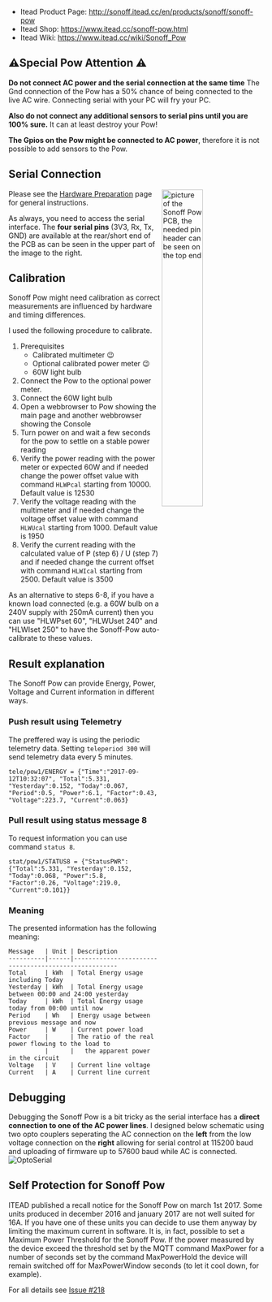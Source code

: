 
* Itead Product Page: http://sonoff.itead.cc/en/products/sonoff/sonoff-pow
* Itead Shop: https://www.itead.cc/sonoff-pow.html
* Itead Wiki: https://www.itead.cc/wiki/Sonoff_Pow

## ⚠️️Special Pow Attention   ⚠️️

**Do not connect AC power and the serial connection at the same time** 
The Gnd connection of the Pow has a 50% chance of being connected to the live AC wire. Connecting serial with your PC will fry your PC.

**Also do not connect any additional sensors to serial pins until you are 100% sure.**
It can at least destroy your Pow!

**The Gpios on the Pow might be connected to AC power**, therefore it is not possible to add sensors to the Pow. 

## Serial Connection

<img alt="picture of the Sonoff Pow PCB, the needed pin header can be seen on the top end" src="https://www.itead.cc/wiki/images/e/e3/Sonoff-Pow-00.JPG" width="40%" align="right" />

Please see the [Hardware Preparation](https://github.com/arendst/Sonoff-Tasmota/wiki/Hardware-Preparation) page for general instructions.

As always, you need to access the serial interface. The **four serial pins** (3V3, Rx, Tx, GND) are available at the rear/short end of the PCB as can be seen in the upper part of the image to the right.

## Calibration
Sonoff Pow might need calibration as correct measurements are influenced by hardware and timing differences.

I used the following procedure to calibrate.

1. Prerequisites
    - Calibrated multimeter :wink: 
    - Optional calibrated power meter :wink: 
    - 60W light bulb
2. Connect the Pow to the optional power meter.
3. Connect the 60W light bulb
4. Open a webbrowser to Pow showing the main page and another webbrowser showing the Console
5. Turn power on and wait a few seconds for the pow to settle on a stable power reading
6. Verify the power reading with the power meter or expected 60W and if needed change the power offset value with command `HLWPcal` starting from 10000. Default value is 12530
7. Verify the voltage reading with the multimeter and if needed change the voltage offset value with command `HLWUcal` starting from 1000. Default value is 1950
8. Verify the current reading with the calculated value of P (step 6) / U (step 7) and if needed change the current offset with command `HLWIcal` starting from 2500. Default value is 3500

As an alternative to steps 6-8, if you have a known load connected (e.g. a 60W bulb on a 240V supply with 250mA current) then you can use "HLWPset 60", "HLWUset 240" and "HLWIset 250" to have the Sonoff-Pow auto-calibrate to these values.

## Result explanation
The Sonoff Pow can provide Energy, Power, Voltage and Current information in different ways.

### Push result using Telemetry
The preffered way is using the periodic telemetry data. Setting ```teleperiod 300``` will send telemetry data every 5 minutes.
```
tele/pow1/ENERGY = {"Time":"2017-09-12T10:32:07", "Total":5.331, "Yesterday":0.152, "Today":0.067, "Period":0.5, "Power":6.1, "Factor":0.43, "Voltage":223.7, "Current":0.063}
```

### Pull result using status message 8
To request information you can use command ```status 8```.
```
stat/pow1/STATUS8 = {"StatusPWR":{"Total":5.331, "Yesterday":0.152, "Today":0.068, "Power":5.8, "Factor":0.26, "Voltage":219.0, "Current":0.101}}
```

### Meaning
The presented information has the following meaning:
```
Message   | Unit | Description
----------|------|-----------------------------------------------------
Total     | kWh  | Total Energy usage including Today
Yesterday | kWh  | Total Energy usage between 00:00 and 24:00 yesterday
Today     | kWh  | Total Energy usage today from 00:00 until now
Period    | Wh   | Energy usage between previous message and now
Power     | W    | Current power load
Factor    |      | The ratio of the real power flowing to the load to
          |      |   the apparent power in the circuit 
Voltage   | V    | Current line voltage
Current   | A    | Current line current
```

## Debugging
Debugging the Sonoff Pow is a bit tricky as the serial interface has a **direct connection to one of the AC power lines**. I designed below schematic using two opto couplers seperating the AC connection on the **left** from the low voltage connection on the **right** allowing for serial control at 115200 baud and uploading of firmware up to 57600 baud while AC is connected.
<img alt="OptoSerial" src="https://github.com/arendst/arendst.github.io/blob/master/media/OptoSerial.jpg" /> 

## Self Protection for Sonoff Pow

ITEAD published a recall notice for the Sonoff Pow on march 1st 2017. Some units produced in december 2016 and january 2017 are not well suited for 16A. If you have one of these units you can decide to use them anyway by limiting the maximum current in software.
It is, in fact,  possible to set a Maximum Power Threshold for the Sonoff Pow.
 If the power measured by the device exceed the threshold set by the MQTT command MaxPower for a number of seconds set by the command MaxPowerHold the device will remain switched off for MaxPowerWindow seconds (to let it cool down, for example).

For all details see [Issue #218](https://github.com/arendst/Sonoff-Tasmota/issues/218)
